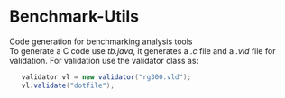 # Benchmark-Utils
Code generation for benchmarking analysis tools <br>
To generate a C code use _tb.java_, it generates a _.c_ file and a _.vld_ file for validation. For validation use the validator class as:
```java
   validator vl = new validator("rg300.vld");
   vl.validate("dotfile");
```

